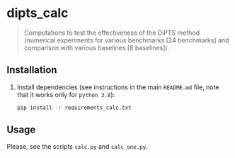 # dipts_calc

> Computations to test the effectiveness of the DiPTS method (numerical experiments for various benchmarks [24 benchmarks] and comparison with various baselines [8 baselines]).


## Installation

1. Install dependencies (see instructions in the main `README.md` file, note that it works only for `python 3.8`):
    ```bash
    pip install -r requirements_calc.txt
    ```


## Usage

Please, see the scripts `calc.py` and `calc_one.py`.
